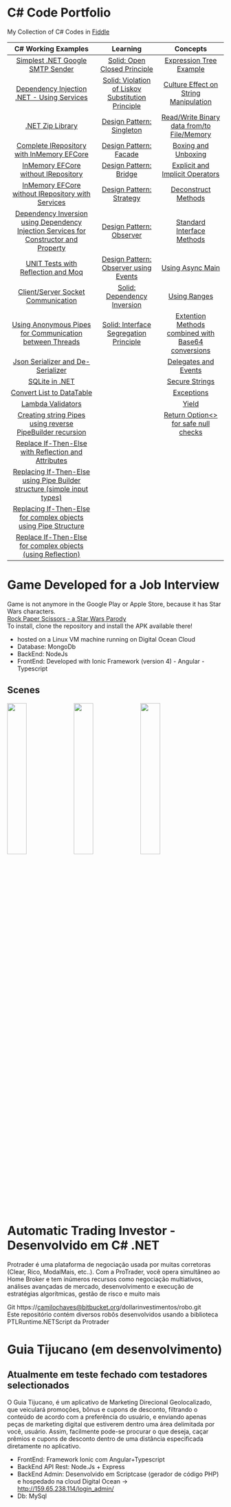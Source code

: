 # C# Code Portfolio
My Collection of C# Codes in [Fiddle](https://dotnetfiddle.net/)

| C# Working Examples| Learning| Concepts|
| :-------------: |:-------------:| :-----:|
| [Simplest .NET Google SMTP Sender][1.1]| [Solid: Open Closed Principle][1.2]| [Expression Tree Example][1.3]|
| [Dependency Injection .NET - Using Services][2.1] | [Solid: Violation of Liskov Substitution Principle][2.2] | [Culture Effect on String Manipulation][2.3]  |
| [.NET Zip Library][3.1]| [Design Pattern: Singleton][3.2] | [Read/Write Binary data from/to File/Memory][3.3]|
| [Complete IRepository with InMemory EFCore][4.1] | [Design Pattern: Facade][4.2]      | [Boxing and Unboxing][4.3]
| [InMemory EFCore without IRepository][5.1] | [Design Pattern: Bridge][5.2] | [Explicit and Implicit Operators][5.3]
| [InMemory EFCore without IRepository with Services][6.1] | [Design Pattern: Strategy][6.2] | [Deconstruct Methods][6.3]
| [Dependency Inversion using Dependency Injection Services for Constructor and Property][7.1] | [Design Pattern: Observer][7.2] | [Standard Interface Methods][7.3]
| [UNIT Tests with Reflection and Moq][8.1] | [Design Pattern: Observer using Events][8.2] | [Using Async Main][8.3]
| [Client/Server Socket Communication][9.1] | [Solid: Dependency Inversion][9.2] | [Using Ranges][9.3]
| [Using Anonymous Pipes for Communication between Threads][10.1] | [Solid: Interface Segregation Principle][10.2] | [Extention Methods combined with Base64 conversions][10.3]
| [Json Serializer and De-Serializer][11.1] |  | [Delegates and Events][11.3]
| [SQLite in .NET][12.1] | | [Secure Strings][12.3]
| [Convert List<T> to DataTable][13.1] |  | [Exceptions][13.3]
| [Lambda Validators][14.1]| | [Yield][14.3]
| [Creating string Pipes using reverse PipeBuilder recursion][15.1] | | [Return Option<> for safe null checks][15.3]
| [Replace If-Then-Else with Reflection and Attributes][16.1] | |
| [Replacing If-Then-Else using Pipe Builder structure (simple input types)][17.1] | |
| [Replacing If-Then-Else for complex objects using Pipe Structure][18.1] | |
| [Replace If-Then-Else for complex objects (using Reflection)][19.1] | |

  
# Game Developed for a Job Interview
  
  Game is not anymore in the Google Play or Apple Store, because it has Star Wars characters.  
  [Rock Paper Scissors - a Star Wars Parody](https://bitbucket.org/camilochaves/rockpaperscissors)  
  To install, clone the repository and install the APK available there!
  - hosted on a Linux VM machine running on Digital Ocean Cloud
  - Database: MongoDb
  - BackEnd: NodeJs
  - FrontEnd: Developed with Ionic Framework (version 4) - Angular - Typescript
  
  ## Scenes  
[<img src="https://img.youtube.com/vi/TSr06AH5nXY/maxresdefault.jpg" width="30%">](https://www.youtube.com/watch?v=TSr06AH5nXY) [<img src="https://img.youtube.com/vi/-mUJHiYAIC0/maxresdefault.jpg" width="30%">](https://www.youtube.com/watch?v=-mUJHiYAIC0) [<img src="https://img.youtube.com/vi/qalkMGvr3rg/maxresdefault.jpg" width="30%">](https://www.youtube.com/watch?v=qalkMGvr3rg)
  
    
# Automatic Trading Investor - Desenvolvido em C# .NET
  
 Protrader é uma plataforma de negociação usada por muitas corretoras (Clear, Rico, ModalMais, etc..).
 Com a ProTrader, você opera simultâneo ao Home Broker e tem inúmeros recursos como negociação multiativos, análises avançadas de mercado, desenvolvimento e execução de estratégias algorítmicas, gestão de risco e muito mais
  
  Git  https://camilochaves@bitbucket.org/dollarinvestimentos/robo.git   
  Este repositório contém diversos robôs desenvolvidos usando a biblioteca PTLRuntime.NETScript da Protrader
  
# Guia Tijucano (em desenvolvimento)
## Atualmente em teste fechado com testadores selectionados  
O Guia Tijucano, é um aplicativo de Marketing Direcional Geolocalizado, que veiculará promoções, bônus e cupons de desconto, filtrando o conteúdo de acordo com a preferência do usuário, e enviando apenas  peças de marketing digital que estiverem dentro uma área delimitada por você, usuário.
Assim, facilmente pode-se procurar o que deseja, caçar prêmios e cupons de desconto dentro de uma distância especificada diretamente no aplicativo.

- FrontEnd: Framework Ionic com Angular+Typescript
- BackEnd API Rest: Node.Js + Express
- BackEnd Admin: Desenvolvido em Scriptcase (gerador de código PHP) e hospedado na cloud Digital Ocean -> http://159.65.238.114/login_admin/  
- Db: MySql
  
[1.1]:https://dotnetfiddle.net/HW6qZ7
[1.2]:https://dotnetfiddle.net/5JF1bE
[1.3]:https://dotnetfiddle.net/4Ksrjg
[2.1]:https://dotnetfiddle.net/wtyP9n
[2.2]: https://dotnetfiddle.net/zKLjTo
[2.3]:https://dotnetfiddle.net/SIGT3W
[3.1]:https://dotnetfiddle.net/uBGf7N
[3.2]:https://dotnetfiddle.net/xfptVE
[3.3]:https://dotnetfiddle.net/QMWI8b
[4.1]:https://dotnetfiddle.net/uKCp83
[4.2]:https://dotnetfiddle.net/BZ807c
[4.3]:https://dotnetfiddle.net/k1Kv5G
[5.1]:https://dotnetfiddle.net/mV9HuX
[5.2]:https://dotnetfiddle.net/rVjiGW
[5.3]:https://dotnetfiddle.net/WdvMtE
[6.1]:https://dotnetfiddle.net/9tV0Vr
[6.2]: https://dotnetfiddle.net/QyynC4
[6.3]:https://dotnetfiddle.net/AgclA6
[7.1]:https://dotnetfiddle.net/lMu408
[7.2]:https://dotnetfiddle.net/MEukJ8
[7.3]:https://dotnetfiddle.net/I6u7Nz
[8.1]:https://dotnetfiddle.net/cGTi5Z
[8.2]:https://dotnetfiddle.net/mg7hw3
[8.3]:https://dotnetfiddle.net/lagX58
[9.1]:https://dotnetfiddle.net/SBFElN
[9.2]:https://dotnetfiddle.net/sHWtDU
[9.3]:https://dotnetfiddle.net/LFHPPE
[10.1]:https://dotnetfiddle.net/7nk1JC
[10.2]:https://dotnetfiddle.net/w717Kk
[10.3]:https://dotnetfiddle.net/DwSTrJ
[11.1]:https://dotnetfiddle.net/zBuJpV
[11.3]:https://dotnetfiddle.net/AX9w4W
[12.1]:https://dotnetfiddle.net/pXB6i5
[12.3]:https://dotnetfiddle.net/Z7JIJn
[13.1]:https://dotnetfiddle.net/4Fze9g
[13.3]:https://dotnetfiddle.net/GCVP7v
[14.1]:https://dotnetfiddle.net/1ITBkw
[14.3]:https://dotnetfiddle.net/Z67LW8
[15.1]:https://dotnetfiddle.net/bwA0sO
[15.3]:https://dotnetfiddle.net/NGFV4g
[16.1]:https://dotnetfiddle.net/jIL2AQ
[17.1]:https://dotnetfiddle.net/MlyOqU
[18.1]:https://dotnetfiddle.net/eUTwv4
[19.1]:https://dotnetfiddle.net/2ImjJD







